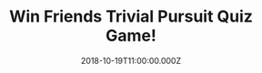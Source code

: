 ---
campaign-uuid: "c-616d9fec-2bc0-4f02-8b15-628c82902d73"
type: "Competition"
category: "Entertainment"
date: "2018-10-19T11:00:00.000Z"
end-date: "2018-11-19T23:59:00.000Z"
disable-form: false
is_promoted: false
has_entry_page: true
title: "Win Friends Trivial Pursuit Quiz Game!"
competition-description: "<p>If you are a true Friends fan, you need to test your\
  \ knowledge with the Friends Trivial Pursuit game! We are giving away one of the\
  \ most fun and hilarious boarding games: The Friends Trivial Pursuit Quiz Game!</p>\n\
  <p>Do you know everything about this epic tv show? Click below for a chance to win!</p>\n"
hero-header: "Win Friends Trivial Pursuit Quiz Game!"
terms-confirmation: "N/A"
banner-img: "https://assets.expresslyapp.com/asset-f7bd04bc-c8b2-40f2-97a8-bb96e80bc186.jpg"
logo-left-href: "http://club.expressly.io"
logo-left-image: "https://assets.expresslyapp.com/asset-b0058f33-94ef-4d11-a6a4-fafdec236e5d.jpg"
logo-left-title: "Expressly Club"
bg-image-hero: "https://assets.expresslyapp.com/asset-a854db8b-f94e-4245-85e7-306cd1e5ea63.jpg"
bg-image-first: "https://assets.expresslyapp.com/asset-36f2a8d8-eae0-4420-9d08-72b66aa348d8.jpg"
section1-content: "<p>This edition contains 600 questions based on all your favourite\
  \ moments from Ross and Rachel’s Vegas wedding, to the classic Holiday Armadillo.\
  \ Test your trivia from Season 1 right through to Season 10 and prepare to be totally\
  \ bamboozled. The game is handy for any Friends fan on the go, requiring no board\
  \ and an easy to carry around in its bitesize wedge case.</p>\n<p>Fascinating, puzzling\
  \ and captivating questions that will test your knowledge and memory! Think no more\
  \ and enter the form below for a chance to win this fun game now!</p>\n<p>Good luck!</p>\n"
entry-title: "Win Friends Trivial Pursuit Quiz Game!"
entry-content: "<p>Enter the draw to win Friends Trivial Pursuit Quiz Game by completing\
  \ the form below before 23:59 on 19th of November 2018.</p>\n"
has-winner: false
prize-description: "Friends Trivial Pursuit Quiz Game"
special-conditions: "Multiple entries are allowed up to one every day.\r\nThis competition\
  \ is also available on: https://aaa.nme.com/competitions/friends-trivial-pursuit-quiz-game"
country-restrictions:
- "GB"
---